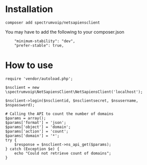 
# Installation

```
composer add spectrumvoip/netsapiensclient
```

You may have to add the following to your composer.json

```
    "minimum-stability": "dev",
    "prefer-stable": true,
```

# How to use

```
require 'vendor/autoload.php';

$nsclient = new \spectrumvoip\NetSapiensClient\NetSapiensClient('localhost');

$nsclient->login($nsclientid, $nsclientsecret, $nsusername, $nspassword);

# Calling the API to count the number of domains
$params = array();
$params['format'] = 'json';
$params['object'] = 'domain';
$params['action'] = 'count';
$params['domain'] = '*';
try {
    $response = $nsclient->ns_api_get($params);
} catch (Exception $e) {
    echo "Could not retrieve count of domains";
}
```
